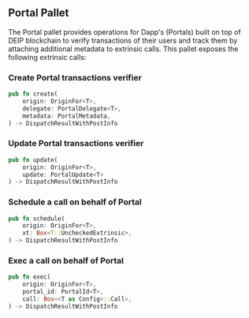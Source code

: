 ## Portal Pallet

The Portal pallet provides operations for Dapp's (Portals) built on top of DEIP blockchain to verify transactions of their users and track them by attaching additional metadata to extrinsic calls.
This pallet exposes the following extrinsic calls:


### Create Portal transactions verifier

```rust
pub fn create(
    origin: OriginFor<T>,
    delegate: PortalDelegate<T>,
    metadata: PortalMetadata,
) -> DispatchResultWithPostInfo
```


### Update Portal transactions verifier

```rust
pub fn update(
    origin: OriginFor<T>, 
    update: PortalUpdate<T>
) -> DispatchResultWithPostInfo
```


### Schedule a call on behalf of Portal

```rust
pub fn schedule(
    origin: OriginFor<T>,
    xt: Box<T::UncheckedExtrinsic>,
) -> DispatchResultWithPostInfo
```


### Exec a call on behalf of Portal

```rust
pub fn exec(
    origin: OriginFor<T>,
    portal_id: PortalId<T>,
    call: Box<<T as Config>::Call>,
) -> DispatchResultWithPostInfo
```